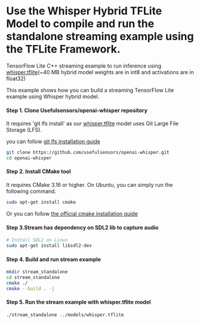 # Use the Whisper Hybrid TFLite Model to compile and run the standalone streaming example using the TFLite Framework.
TensorFlow Lite C++ streaming example to run inference using [whisper.tflite](https://github.com/usefulsensors/openai-whisper/blob/main/models/whisper.tflite)(~40 MB hybrid model weights are in int8 and activations are in float32)

This example shows how you can build a streaming TensorFlow Lite example using Whisper hybrid model.

#### Step 1. Clone Usefulsensors/openai-whisper repository

It requires 'git lfs install' as our [whisper.tflite](https://github.com/usefulsensors/openai-whisper/blob/main/models/whisper.tflite) model uses Git Large File Storage (LFS).

you can follow
[git lfs installation guide](https://git-lfs.github.com/)

```sh
git clone https://github.com/usefulsensors/openai-whisper.git
cd openai-whisper
```
#### Step 2. Install CMake tool

It requires CMake 3.16 or higher. On Ubuntu, you can simply run the following
command.

```sh
sudo apt-get install cmake
```
Or you can follow
[the official cmake installation guide](https://cmake.org/install/)

#### Step 3.Stream has dependency on SDL2 lib to capture audio

```sh
# Install SDL2 on Linux
sudo apt-get install libsdl2-dev
```

#### Step 4. Build and run stream example 

```sh
mkdir stream_standalone
cd stream_standalone
cmake ./
cmake --build . -j
```

#### Step 5. Run the stream example with whisper.tflite model
```sh
./stream_standalone ../models/whisper.tflite
```


